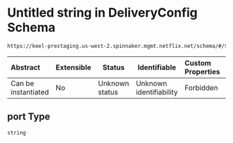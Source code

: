 # Untitled string in DeliveryConfig Schema

```txt
https://keel-prestaging.us-west-2.spinnaker.mgmt.netflix.net/schema/#/$defs/RedirectConfig/properties/port
```




| Abstract            | Extensible | Status         | Identifiable            | Custom Properties | Additional Properties | Access Restrictions | Defined In                                                    |
| :------------------ | ---------- | -------------- | ----------------------- | :---------------- | --------------------- | ------------------- | ------------------------------------------------------------- |
| Can be instantiated | No         | Unknown status | Unknown identifiability | Forbidden         | Allowed               | none                | [keel.schema.json\*](keel.schema.json "open original schema") |

## port Type

`string`
